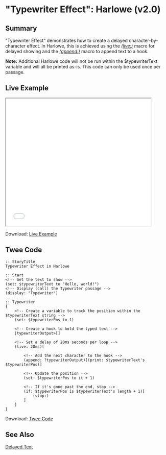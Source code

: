 # "Typewriter Effect": Harlowe (v2.0)

## Summary

"Typewriter Effect" demonstrates how to create a delayed character-by-character effect. In Harlowe, this is achieved using the *[(live:)](https://twine2.neocities.org/#macro_live)* macro for delayed showing and the *[(append:)](https://twine2.neocities.org/#macro_append)* macro to append text to a hook.

<div class="alertbox information"><strong>Note:</strong> Additional Harlowe code will not be run within the $typewriterText variable and will all be printed as-is. This code can only be used once per passage.</div>

## Live Example

<section>
<iframe src="harlowe_typewriter_example.html" height=400 width=90%></iframe>


Download: <a href="harlowe_typewriter_example.html" target="_blank">Live Example</a>
</section>

## Twee Code

```
:: StoryTitle
Typewriter Effect in Harlowe

:: Start
<!-- Set the text to show -->
(set: $typewriterText to "Hello, world!")
<!-- Display (call) the Typewriter passage -->
(display: "Typewriter")

:: Typewriter
{
	<!-- Create a variable to track the position within the $typewriterText string -->
	(set: $typewriterPos to 1)
	
	<!-- Create a hook to hold the typed text -->
	|typewriterOutput>[]
	
	<!-- Set a delay of 20ms seconds per loop -->
	(live: 20ms)[

		<!-- Add the next character to the hook -->
		(append: ?typewriterOutput)[(print: $typewriterText's $typewriterPos)]
		
		<!-- Update the position -->
		(set: $typewriterPos to it + 1)
		
		<!-- If it's gone past the end, stop -->
		(if: $typewriterPos is $typewriterText's length + 1)[
			(stop:)
		]
	]
}
```

Download: <a href="harlowe_typewriter_twee.txt" target="_blank">Twee Code</a>

## See Also

[Delayed Text](../../delayedtext/harlowe/harlowe_delayedtext.md)
